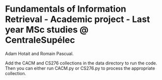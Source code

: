 # Fundamentals of Information Retrieval - Academic project - Last year MSc studies @ CentraleSupélec

Adam Hotait and Romain Pascual.

Add the CACM and CS276 collections in the data directory to run the code. Then you can either run CACM.py or CS276.py to process the appropriate collection.
